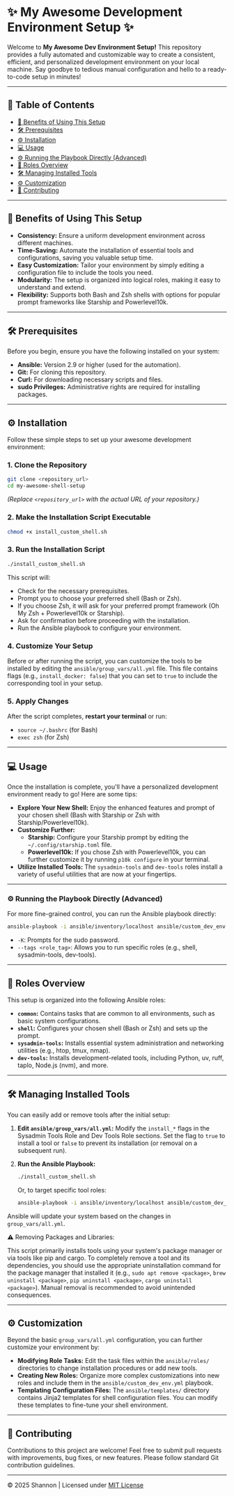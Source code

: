 # ✨ My Awesome Development Environment Setup ✨

Welcome to **My Awesome Dev Environment Setup!** This repository provides a fully automated and customizable way to create a consistent, efficient, and personalized development environment on your local machine. Say goodbye to tedious manual configuration and hello to a ready-to-code setup in minutes!

---

## 📖 Table of Contents

- [🚀 Benefits of Using This Setup](#-benefits-of-using-this-setup)
- [🛠️ Prerequisites](#️-prerequisites)
- [⚙️ Installation](#️-installation)
- [💻 Usage](#-usage)
- [⚙️ Running the Playbook Directly (Advanced)](#️-running-the-playbook-directly-advanced)
- [📂 Roles Overview](#-roles-overview)
- [🛠️ Managing Installed Tools](#️-managing-installed-tools)
- [⚙️ Customization](#️-customization)
- [🤝 Contributing](#-contributing)

---

## 🚀 Benefits of Using This Setup

- **Consistency:** Ensure a uniform development environment across different machines.
- **Time-Saving:** Automate the installation of essential tools and configurations, saving you valuable setup time.
- **Easy Customization:** Tailor your environment by simply editing a configuration file to include the tools you need.
- **Modularity:** The setup is organized into logical roles, making it easy to understand and extend.
- **Flexibility:** Supports both Bash and Zsh shells with options for popular prompt frameworks like Starship and Powerlevel10k.

---

## 🛠️ Prerequisites

Before you begin, ensure you have the following installed on your system:

- **Ansible:** Version 2.9 or higher (used for the automation).
- **Git:** For cloning this repository.
- **Curl:** For downloading necessary scripts and files.
- **sudo Privileges:** Administrative rights are required for installing packages.

---

## ⚙️ Installation

Follow these simple steps to set up your awesome development environment:

### 1. Clone the Repository

```bash
git clone <repository_url>
cd my-awesome-shell-setup
```

*(Replace `<repository_url>` with the actual URL of your repository.)*

### 2. Make the Installation Script Executable

```bash
chmod +x install_custom_shell.sh
```

### 3. Run the Installation Script

```bash
./install_custom_shell.sh
```

This script will:

- Check for the necessary prerequisites.
- Prompt you to choose your preferred shell (Bash or Zsh).
- If you choose Zsh, it will ask for your preferred prompt framework (Oh My Zsh + Powerlevel10k or Starship).
- Ask for confirmation before proceeding with the installation.
- Run the Ansible playbook to configure your environment.

### 4. Customize Your Setup

Before or after running the script, you can customize the tools to be installed by editing the `ansible/group_vars/all.yml` file. This file contains flags (e.g., `install_docker: false`) that you can set to `true` to include the corresponding tool in your setup.

### 5. Apply Changes

After the script completes, **restart your terminal** or run:

- `source ~/.bashrc` (for Bash)
- `exec zsh` (for Zsh)

---

## 💻 Usage

Once the installation is complete, you'll have a personalized development environment ready to go! Here are some tips:

- **Explore Your New Shell:** Enjoy the enhanced features and prompt of your chosen shell (Bash with Starship or Zsh with Starship/Powerlevel10k).
- **Customize Further:**
  - **Starship:** Configure your Starship prompt by editing the `~/.config/starship.toml` file.
  - **Powerlevel10k:** If you chose Zsh with Powerlevel10k, you can further customize it by running `p10k configure` in your terminal.
- **Utilize Installed Tools:** The `sysadmin-tools` and `dev-tools` roles install a variety of useful utilities that are now at your fingertips.

---

### ⚙️ Running the Playbook Directly (Advanced)

For more fine-grained control, you can run the Ansible playbook directly:

```bash
ansible-playbook -i ansible/inventory/localhost ansible/custom_dev_env.yml -K --tags <role_tag>
```

- `-K`: Prompts for the sudo password.
- `--tags <role_tag>`: Allows you to run specific roles (e.g., shell, sysadmin-tools, dev-tools).

---

## 📂 Roles Overview

This setup is organized into the following Ansible roles:

- **`common`:** Contains tasks that are common to all environments, such as basic system configurations.
- **`shell`:** Configures your chosen shell (Bash or Zsh) and sets up the prompt.
- **`sysadmin-tools`:** Installs essential system administration and networking utilities (e.g., htop, tmux, nmap).
- **`dev-tools`:** Installs development-related tools, including Python, uv, ruff, taplo, Node.js (nvm), and more.

---

## 🛠️ Managing Installed Tools

You can easily add or remove tools after the initial setup:

1. **Edit `ansible/group_vars/all.yml`:** Modify the `install_*` flags in the Sysadmin Tools Role and Dev Tools Role sections. Set the flag to `true` to install a tool or `false` to prevent its installation (or removal on a subsequent run).

2. **Run the Ansible Playbook:**

   ```bash
   ./install_custom_shell.sh
   ```

   Or, to target specific tool roles:

   ```bash
   ansible-playbook -i ansible/inventory/localhost ansible/custom_dev_env.yml -K --tags sysadmin-tools,dev-tools
   ```

Ansible will update your system based on the changes in `group_vars/all.yml`.

⚠️ Removing Packages and Libraries:

This script primarily installs tools using your system's package manager or via tools like pip and cargo. To completely remove a tool and its dependencies, you should use the appropriate uninstallation command for the package manager that installed it (e.g., `sudo apt remove <package>`, `brew uninstall <package>`, `pip uninstall <package>`, `cargo uninstall <package>`). Manual removal is recommended to avoid unintended consequences.

---

## ⚙️ Customization

Beyond the basic `group_vars/all.yml` configuration, you can further customize your environment by:

- **Modifying Role Tasks:** Edit the task files within the `ansible/roles/` directories to change installation procedures or add new tools.
- **Creating New Roles:** Organize more complex customizations into new roles and include them in the `ansible/custom_dev_env.yml` playbook.
- **Templating Configuration Files:** The `ansible/templates/` directory contains Jinja2 templates for shell configuration files. You can modify these templates to fine-tune your shell environment.

---

## 🤝 Contributing

Contributions to this project are welcome! Feel free to submit pull requests with improvements, bug fixes, or new features. Please follow standard Git contribution guidelines.

---

© 2025 Shannon | Licensed under [MIT License](LICENSE)
